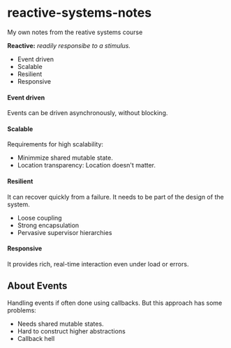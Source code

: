 # reactive-systems-notes
My own notes from the reative systems course

**Reactive:** *readily responsibe to a stimulus.*

* Event driven
* Scalable
* Resilient
* Responsive

#### Event driven

Events can be driven asynchronously, without blocking.

#### Scalable

Requirements for high scalability:

* Minimmize shared mutable state.
* Location transparency: Location doesn't matter.

#### Resilient
It can recover quickly from a failure. It needs to be part of the design of the system.

 * Loose coupling
 * Strong encapsulation
 * Pervasive supervisor hierarchies

 #### Responsive

 It provides rich, real-time interaction even under load or errors.

 ## About Events

 Handling events if often done using callbacks. But this approach has some problems:

 * Needs shared mutable states.
 * Hard to construct higher abstractions
 * Callback hell

 